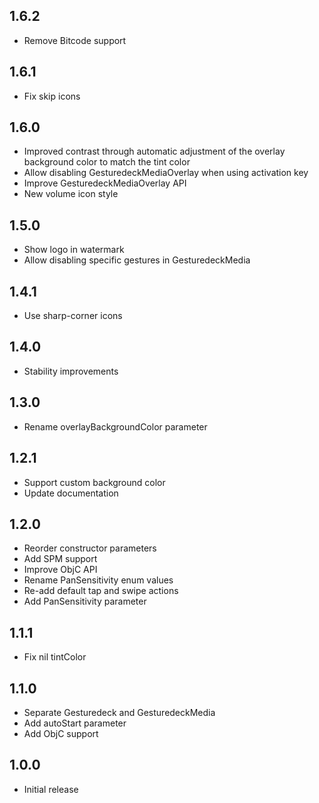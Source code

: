 ## 1.6.2
* Remove Bitcode support

## 1.6.1
* Fix skip icons

## 1.6.0
* Improved contrast through automatic adjustment of the overlay background color to match the tint color
* Allow disabling GesturedeckMediaOverlay when using activation key
* Improve GesturedeckMediaOverlay API
* New volume icon style

## 1.5.0
* Show logo in watermark
* Allow disabling specific gestures in GesturedeckMedia

## 1.4.1
* Use sharp-corner icons

## 1.4.0
* Stability improvements

## 1.3.0
* Rename overlayBackgroundColor parameter

## 1.2.1
* Support custom background color
* Update documentation

## 1.2.0
* Reorder constructor parameters
* Add SPM support
* Improve ObjC API
* Rename PanSensitivity enum values
* Re-add default tap and swipe actions
* Add PanSensitivity parameter

## 1.1.1
* Fix nil tintColor

## 1.1.0
* Separate Gesturedeck and GesturedeckMedia
* Add autoStart parameter
* Add ObjC support

## 1.0.0
* Initial release